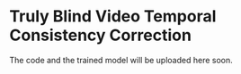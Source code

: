 # Truly Blind Video Temporal Consistency Correction
The code and the trained model will be uploaded here soon.
